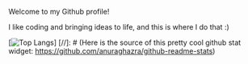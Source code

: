Welcome to my Github profile!

I like coding and bringing ideas to life, and this is where I do that :)

[![Top Langs](https://github-readme-stats.vercel.app/api/top-langs/?username=jwt2706&langs_count=8)]
[//]: # (Here is the source of this pretty cool github stat widget: https://github.com/anuraghazra/github-readme-stats)
